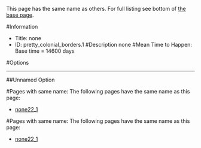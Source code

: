 This page has the same name as others. For full listing see bottom of [the base page](.md).

#Information
 - Title: none
 - ID: pretty_colonial_borders.1
#Description
none
#Mean Time to Happen:
Base time = 14600 days

#Options

___
##Unnamed Option


#Pages with same name:
The following pages have the same name as this page:
 - [none22_1](none22_1.md)


#Pages with same name:
The following pages have the same name as this page:
 - [none22_1](none22_1.md)

